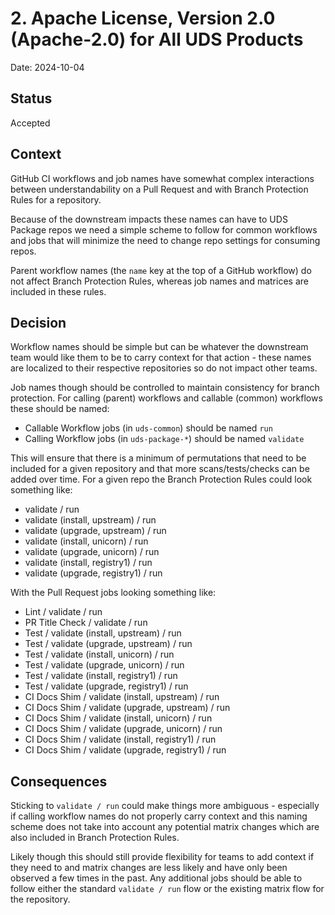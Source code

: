 # 2. Apache License, Version 2.0 (Apache-2.0) for All UDS Products

Date: 2024-10-04

## Status

Accepted

## Context

GitHub CI workflows and job names have somewhat complex interactions between 
understandability on a Pull Request and with Branch Protection Rules for a
repository.

Because of the downstream impacts these names can have to UDS Package repos
we need a simple scheme to follow for common workflows and jobs that will
minimize the need to change repo settings for consuming repos.

Parent workflow names (the `name` key at the top of a GitHub workflow) do not
affect Branch Protection Rules, whereas job names and matrices are included
in these rules.

## Decision

Workflow names should be simple but can be whatever the downstream team would
like them to be to carry context for that action - these names are localized to 
their respective repositories so do not impact other teams.

Job names though should be controlled to maintain consistency for branch protection.
For calling (parent) workflows and callable (common) workflows these should be named:

- Callable Workflow jobs (in `uds-common`) should be named `run`
- Calling Workflow jobs (in `uds-package-*`) should be named `validate`

This will ensure that there is a minimum of permutations that need to be included for
a given repository and that more scans/tests/checks can be added over time.  For a
given repo the Branch Protection Rules could look something like:

- validate / run
- validate (install, upstream) / run
- validate (upgrade, upstream) / run
- validate (install, unicorn) / run
- validate (upgrade, unicorn) / run
- validate (install, registry1) / run
- validate (upgrade, registry1) / run

With the Pull Request jobs looking something like:

- Lint / validate / run
- PR Title Check / validate / run
- Test / validate (install, upstream) / run
- Test / validate (upgrade, upstream) / run
- Test / validate (install, unicorn) / run
- Test / validate (upgrade, unicorn) / run
- Test / validate (install, registry1) / run
- Test / validate (upgrade, registry1) / run
- CI Docs Shim / validate (install, upstream) / run
- CI Docs Shim / validate (upgrade, upstream) / run
- CI Docs Shim / validate (install, unicorn) / run
- CI Docs Shim / validate (upgrade, unicorn) / run
- CI Docs Shim / validate (install, registry1) / run
- CI Docs Shim / validate (upgrade, registry1) / run

## Consequences

Sticking to `validate / run` could make things more ambiguous - especially if calling
workflow names do not properly carry context and this naming scheme does not take into
account any potential matrix changes which are also included in Branch Protection Rules.

Likely though this should still provide flexibility for teams to add context if they need
to and matrix changes are less likely and have only been observed a few times in the past.
Any additional jobs should be able to follow either the standard `validate / run` flow or
the existing matrix flow for the repository.
